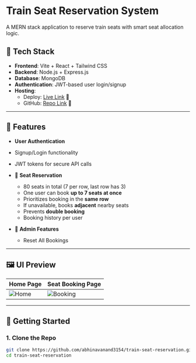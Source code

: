 # Train Seat Reservation System

A MERN stack application to reserve train seats with smart seat allocation logic.

## 🔧 Tech Stack

- **Frontend**: Vite + React + Tailwind CSS
- **Backend**: Node.js + Express.js
- **Database**: MongoDB
- **Authentication**: JWT-based user login/signup
- **Hosting**:
  - Deploy: [Live Link](https://train-seat-res.netlify.app/) 🔗
  - GitHub: [Repo Link](https://github.com/abhinavanand3154/train-seat-reservation) 🔗

---

## 📌 Features

-  **User Authentication**
  - Signup/Login functionality
  - JWT tokens for secure API calls

- 💺 **Seat Reservation**
  - 80 seats in total (7 per row, last row has 3)
  - One user can book **up to 7 seats at once**
  - Prioritizes booking in the **same row**
  - If unavailable, books **adjacent** nearby seats
  - Prevents **double booking**
  - Booking history per user

- 🧹 **Admin Features**
  - Reset All Bookings

---

## 🖼️ UI Preview

| Home Page             | Seat Booking Page         |
|-----------------------|---------------------------|
| ![Home](https://drive.google.com/file/d/1ORThHo0JSML0Uum9gQLspw2LDYFT9l0v/view?usp=sharing) | ![Booking](https://drive.google.com/file/d/1Hpi51-rQLSO8eA0e0iGzV8zYsKpta_wZ/view?usp=sharing) |

---

## 🚀 Getting Started

### 1. Clone the Repo

```bash
git clone https://github.com/abhinavanand3154/train-seat-reservation.git
cd train-seat-reservation
